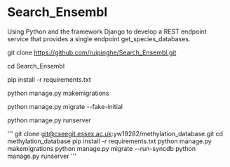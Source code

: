 # Search_Ensembl
Using Python and the framework Django to develop a REST endpoint service that provides a single endpoint get_species_databases.

git clone https://github.com/ruipinghe/Search_Ensembl.git

cd Search_Ensembl

pip install -r requirements.txt

python manage.py makemigrations

python manage.py migrate --fake-initial

python manage.py runserver


'''
git clone git@cseegit.essex.ac.uk:yw19282/methylation_database.git
cd methylation_database
pip install -r requirements.txt
python manage.py makemigrations
python manage.py migrate --run-syncdb
python manage.py runserver
'''
